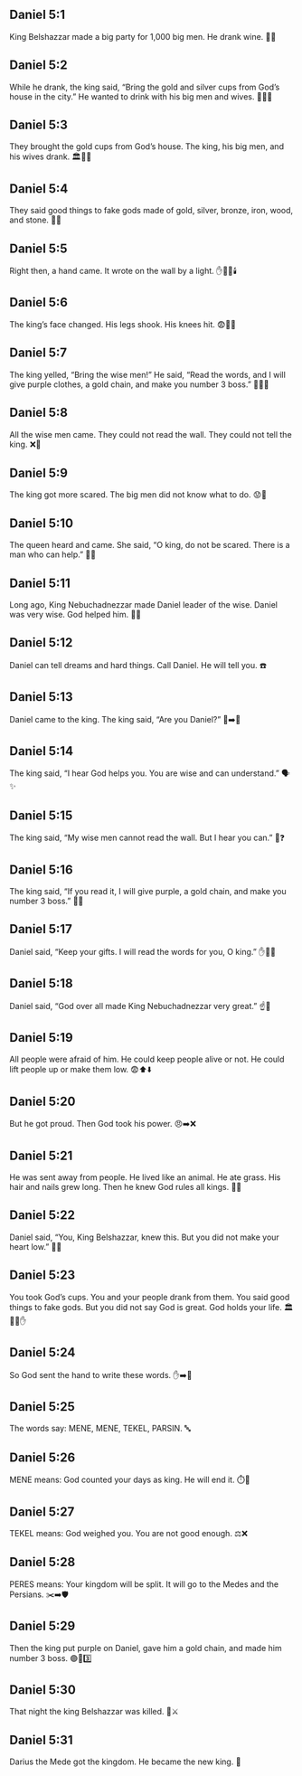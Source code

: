 ## Daniel 5:1
King Belshazzar made a big party for 1,000 big men. He drank wine. 🎉🍷
## Daniel 5:2
While he drank, the king said, “Bring the gold and silver cups from God’s house in the city.” He wanted to drink with his big men and wives. 🍷🥇🥈
## Daniel 5:3
They brought the gold cups from God’s house. The king, his big men, and his wives drank. 🏛️🥇🍷
## Daniel 5:4
They said good things to fake gods made of gold, silver, bronze, iron, wood, and stone. 🗿✨
## Daniel 5:5
Right then, a hand came. It wrote on the wall by a light. ✋📝🧱🕯️
## Daniel 5:6
The king’s face changed. His legs shook. His knees hit. 😨🦵🫨
## Daniel 5:7
The king yelled, “Bring the wise men!” He said, “Read the words, and I will give purple clothes, a gold chain, and make you number 3 boss.” 📣🧠👑
## Daniel 5:8
All the wise men came. They could not read the wall. They could not tell the king. ❌📝
## Daniel 5:9
The king got more scared. The big men did not know what to do. 😟🤷
## Daniel 5:10
The queen heard and came. She said, “O king, do not be scared. There is a man who can help.” 👑👸
## Daniel 5:11
Long ago, King Nebuchadnezzar made Daniel leader of the wise. Daniel was very wise. God helped him. 🧠🙏
## Daniel 5:12
Daniel can tell dreams and hard things. Call Daniel. He will tell you. ☎️
## Daniel 5:13
Daniel came to the king. The king said, “Are you Daniel?” 🤴➡️👨
## Daniel 5:14
The king said, “I hear God helps you. You are wise and can understand.” 🗣️✨
## Daniel 5:15
The king said, “My wise men cannot read the wall. But I hear you can.” 🧱❓
## Daniel 5:16
The king said, “If you read it, I will give purple, a gold chain, and make you number 3 boss.” 🎁👑
## Daniel 5:17
Daniel said, “Keep your gifts. I will read the words for you, O king.” ✋🎁📖
## Daniel 5:18
Daniel said, “God over all made King Nebuchadnezzar very great.” ☝️👑
## Daniel 5:19
All people were afraid of him. He could keep people alive or not. He could lift people up or make them low. 😨⬆️⬇️
## Daniel 5:20
But he got proud. Then God took his power. 😠➡️❌
## Daniel 5:21
He was sent away from people. He lived like an animal. He ate grass. His hair and nails grew long. Then he knew God rules all kings. 🌿🐂
## Daniel 5:22
Daniel said, “You, King Belshazzar, knew this. But you did not make your heart low.” 📣💔
## Daniel 5:23
You took God’s cups. You and your people drank from them. You said good things to fake gods. But you did not say God is great. God holds your life. 🏛️🥤🗿✋
## Daniel 5:24
So God sent the hand to write these words. ✋➡️📝
## Daniel 5:25
The words say: MENE, MENE, TEKEL, PARSIN. 🔤
## Daniel 5:26
MENE means: God counted your days as king. He will end it. ⏱️🏁
## Daniel 5:27
TEKEL means: God weighed you. You are not good enough. ⚖️❌
## Daniel 5:28
PERES means: Your kingdom will be split. It will go to the Medes and the Persians. ✂️➡️🛡️
## Daniel 5:29
Then the king put purple on Daniel, gave him a gold chain, and made him number 3 boss. 🟣📿3️⃣
## Daniel 5:30
That night the king Belshazzar was killed. 🌙⚔️
## Daniel 5:31
Darius the Mede got the kingdom. He became the new king. 👑
